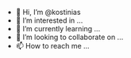 - 👋 Hi, I’m @kostinias
- 👀 I’m interested in ...
- 🌱 I’m currently learning ...
- 💞️ I’m looking to collaborate on ...
- 📫 How to reach me ...

<!---
kostinias/kostinias is a ✨ special ✨ repository because its `README.md` (this file) appears on your GitHub profile.
You can click the Preview link to take a look at your changes.
--->
